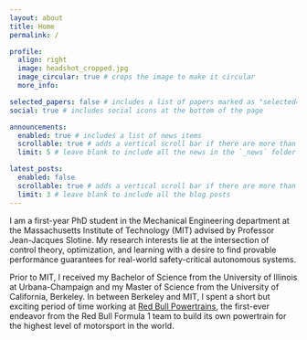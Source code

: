 ```yaml
---
layout: about
title: Home
permalink: /

profile:
  align: right
  image: headshot_cropped.jpg
  image_circular: true # crops the image to make it circular
  more_info:

selected_papers: false # includes a list of papers marked as "selected={true}"
social: true # includes social icons at the bottom of the page

announcements:
  enabled: true # includes a list of news items
  scrollable: true # adds a vertical scroll bar if there are more than 3 news items
  limit: 5 # leave blank to include all the news in the `_news` folder

latest_posts:
  enabled: false
  scrollable: true # adds a vertical scroll bar if there are more than 3 new posts items
  limit: 3 # leave blank to include all the blog posts
---
```


I am a first-year PhD student in the Mechanical Engineering department at the Massachusetts Institute of Technology (MIT) advised by Professor Jean-Jacques Slotine. My research interests lie at the intersection of control theory, optimization, and learning with a desire to find provable performance guarantees for real-world safety-critical autonomous systems.

Prior to MIT, I received my Bachelor of Science from the University of Illinois at Urbana-Champaign and my Master of Science from the University of California, Berkeley. In between Berkeley and MIT, I spent a short but exciting period of time working at [Red Bull Powertrains](https://www.redbullpowertrains.com/int-en), the first-ever endeavor from the Red Bull Formula 1 team to build its own powertrain for the highest level of motorsport in the world.